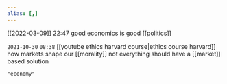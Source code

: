 ```yaml
---
alias: [,]
---
```


[[2022-03-09]] 22:47
good economics is good [[politics]]

`2021-10-30` `08:38` [[youtube ethics harvard course|ethics course harvard]]
how markets shape our [[morality]]
not everything should have a [[market]] based solution
```query
"economy"
```